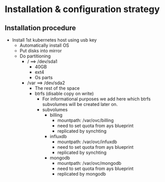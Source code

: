 # Installation & configuration strategy

## Installation procedure
- Install 1st kubernetes host using usb key
  - Automatically install OS
  - Put disks into mirror
  - Do partitioning
    - / ==> /dev/sda1
      - 40GB
      - ext4
      - Os parts
    - /var ==> /dev/sda2
      - The rest of the space
      - btrfs (disable copy on write)
        - For informational purposes we add here which btrfs subvolumes will be created later on.
        - subvolumes
          - billing
            - mountpath: /var/ovc/billing
            - need to set quota from ays blueprint
            - replicated by synchting
          - influxdb
            - mountpath: /var/ovc/infuxdb
            - need to set quota from ays blueprint
            - replicated by synchting
          - mongodb
            - mountpath: /var/ovc/mongodb
            - need to set quota from ays blueprint
            - replicated by mongodb


